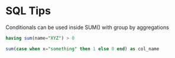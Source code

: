 # SQL Tips

Conditionals can be used inside SUM() with group by aggregations

```sql
having sum(name="XYZ") > 0

sum(case when x="something" then 1 else 0 end) as col_name
```
